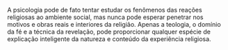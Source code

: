 ﻿A psicologia pode de fato tentar estudar os fenômenos das reações religiosas ao ambiente social, mas nunca pode esperar penetrar nos motivos e obras reais e interiores da religião. Apenas a teologia, o domínio da fé e a técnica da revelação, pode proporcionar qualquer espécie de explicação inteligente da natureza e conteúdo da experiência religiosa.